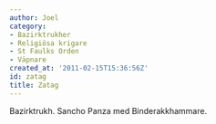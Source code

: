 ```yaml
---
author: Joel
category:
- Bazirktrukher
- Religiösa krigare
- St Faulks Orden
- Väpnare
created_at: '2011-02-15T15:36:56Z'
id: zatag
title: Zatag
---
```

Bazirktrukh. Sancho Panza med Binderakkhammare.